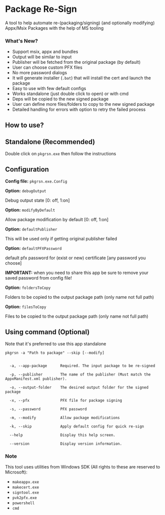 # Package Re-Sign

A tool to help automate re-(packaging/signing) (and optionally modifying) Appx/Msix Packages with the help of MS tooling

### What's New?

- Support msix, appx and bundles
- Output will be similar to input
- Publisher will be fetched from the original package (by default)
- User can choose custom PFX files
- No more password dialogs
- It will generate installer (`.bat`) that will install the cert and launch the package
- Easy to use with few default configs
- Works standalone (just double click to open) or with cmd
- Deps will be copied to the new signed package
- User can define more files/folders to copy to the new signed package
- Detailed handling for errors with option to retry the failed process


## How to use?

## Standalone (Recommended)

Double click on `pkgrsn.exe` then follow the instructions


## Configuration

**Config file:** `pkgrsn.exe.Config`


**Option:** `debugOutput`

Debug output state [0: off, 1:on]


**Option:** `modifyByDefault`

Allow package modification by default [0: off, 1:on]


**Option:** `defaultPublisher`

This will be used only if getting original publisher failed


**Option:** `defaultPFXPassword`

default pfx password for (exist or new) certificate [any password you choose]

**IMPORTANT:** when you need to share this app be sure to remove your saved password from config file!

    
**Option:** `foldersToCopy`

Folders to be copied to the output package path (only name not full path)
   

**Option:** `filesToCopy`

Files to be copied to the output package path (only name not full path)




## Using command (Optional)

Note that it's preferred to use this app standalone

```
pkgrsn -a "Path to package" --skip [--modify]


  -a, --app-package      Required. The input package to be re-signed

  -p, --publisher        The name of the publisher (Must match the AppxManifest.xml publisher).

  -o, --output-folder    The desired output folder for the signed package
  
  -x, --pfx              PFX file for package signing
  
  -s, --password         PFX password

  -m, --modify           Allow package modifications
						 
  -k, --skip             Apply default config for quick re-sign
						 
  --help                 Display this help screen.

  --version              Display version information.
```


### Note

This tool uses utilities from Windows SDK (All rights to these are reserved to Microsoft):

- `makeappx.exe`
- `makecert.exe`
- `signtool.exe`
- `pvk2pfx.exe`
- `powershell`
- `cmd`
